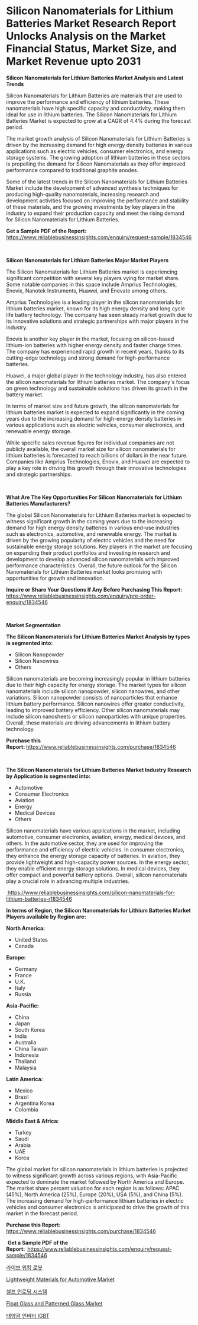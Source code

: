 <p><h1>Silicon Nanomaterials for Lithium Batteries Market Research Report Unlocks Analysis on the Market Financial Status, Market Size, and Market Revenue upto 2031</h1></p><p><strong>Silicon Nanomaterials for Lithium Batteries Market Analysis and Latest Trends</strong></p>
<p><p>Silicon Nanomaterials for Lithium Batteries are materials that are used to improve the performance and efficiency of lithium batteries. These nanomaterials have high specific capacity and conductivity, making them ideal for use in lithium batteries. The Silicon Nanomaterials for Lithium Batteries Market is expected to grow at a CAGR of 4.4% during the forecast period.</p><p>The market growth analysis of Silicon Nanomaterials for Lithium Batteries is driven by the increasing demand for high energy density batteries in various applications such as electric vehicles, consumer electronics, and energy storage systems. The growing adoption of lithium batteries in these sectors is propelling the demand for Silicon Nanomaterials as they offer improved performance compared to traditional graphite anodes.</p><p>Some of the latest trends in the Silicon Nanomaterials for Lithium Batteries Market include the development of advanced synthesis techniques for producing high-quality nanomaterials, increasing research and development activities focused on improving the performance and stability of these materials, and the growing investments by key players in the industry to expand their production capacity and meet the rising demand for Silicon Nanomaterials for Lithium Batteries.</p></p>
<p><strong>Get a Sample PDF of the Report:&nbsp;</strong> <a href="https://www.reliablebusinessinsights.com/enquiry/request-sample/1834546">https://www.reliablebusinessinsights.com/enquiry/request-sample/1834546</a></p>
<p>&nbsp;</p>
<p><strong>Silicon Nanomaterials for Lithium Batteries Major Market Players</strong></p>
<p><p>The Silicon Nanomaterials for Lithium Batteries market is experiencing significant competition with several key players vying for market share. Some notable companies in this space include Amprius Technologies, Enovix, Nanotek Instruments, Huawei, and Enevate among others.</p><p>Amprius Technologies is a leading player in the silicon nanomaterials for lithium batteries market, known for its high energy density and long cycle life battery technology. The company has seen steady market growth due to its innovative solutions and strategic partnerships with major players in the industry.</p><p>Enovix is another key player in the market, focusing on silicon-based lithium-ion batteries with higher energy density and faster charge times. The company has experienced rapid growth in recent years, thanks to its cutting-edge technology and strong demand for high-performance batteries.</p><p>Huawei, a major global player in the technology industry, has also entered the silicon nanomaterials for lithium batteries market. The company's focus on green technology and sustainable solutions has driven its growth in the battery market.</p><p>In terms of market size and future growth, the silicon nanomaterials for lithium batteries market is expected to expand significantly in the coming years due to the increasing demand for high-energy density batteries in various applications such as electric vehicles, consumer electronics, and renewable energy storage.</p><p>While specific sales revenue figures for individual companies are not publicly available, the overall market size for silicon nanomaterials for lithium batteries is forecasted to reach billions of dollars in the near future. Companies like Amprius Technologies, Enovix, and Huawei are expected to play a key role in driving this growth through their innovative technologies and strategic partnerships.</p></p>
<p>&nbsp;</p>
<p><strong>What Are The Key Opportunities For Silicon Nanomaterials for Lithium Batteries Manufacturers?</strong></p>
<p><p>The global Silicon Nanomaterials for Lithium Batteries market is expected to witness significant growth in the coming years due to the increasing demand for high energy density batteries in various end-use industries such as electronics, automotive, and renewable energy. The market is driven by the growing popularity of electric vehicles and the need for sustainable energy storage solutions. Key players in the market are focusing on expanding their product portfolios and investing in research and development to develop advanced silicon nanomaterials with improved performance characteristics. Overall, the future outlook for the Silicon Nanomaterials for Lithium Batteries market looks promising with opportunities for growth and innovation.</p></p>
<p><strong>Inquire or Share Your Questions If Any Before Purchasing This Report:</strong> <a href="https://www.reliablebusinessinsights.com/enquiry/pre-order-enquiry/1834546">https://www.reliablebusinessinsights.com/enquiry/pre-order-enquiry/1834546</a></p>
<p>&nbsp;</p>
<p><strong>Market Segmentation</strong></p>
<p><strong>The Silicon Nanomaterials for Lithium Batteries Market Analysis by types is segmented into:</strong></p>
<p><ul><li>Silicon Nanopowder</li><li>Silicon Nanowires</li><li>Others</li></ul></p>
<p><p>Silicon nanomaterials are becoming increasingly popular in lithium batteries due to their high capacity for energy storage. The market types for silicon nanomaterials include silicon nanopowder, silicon nanowires, and other variations. Silicon nanopowder consists of nanoparticles that enhance lithium battery performance. Silicon nanowires offer greater conductivity, leading to improved battery efficiency. Other silicon nanomaterials may include silicon nanosheets or silicon nanoparticles with unique properties. Overall, these materials are driving advancements in lithium battery technology.</p></p>
<p><strong>Purchase this Report:&nbsp;</strong><a href="https://www.reliablebusinessinsights.com/purchase/1834546">https://www.reliablebusinessinsights.com/purchase/1834546</a></p>
<p>&nbsp;</p>
<p><strong>The Silicon Nanomaterials for Lithium Batteries Market Industry Research by Application is segmented into:</strong></p>
<p><ul><li>Automotive</li><li>Consumer Electronics</li><li>Aviation</li><li>Energy</li><li>Medical Devices</li><li>Others</li></ul></p>
<p><p>Silicon nanomaterials have various applications in the market, including automotive, consumer electronics, aviation, energy, medical devices, and others. In the automotive sector, they are used for improving the performance and efficiency of electric vehicles. In consumer electronics, they enhance the energy storage capacity of batteries. In aviation, they provide lightweight and high-capacity power sources. In the energy sector, they enable efficient energy storage solutions. In medical devices, they offer compact and powerful battery options. Overall, silicon nanomaterials play a crucial role in advancing multiple industries.</p></p>
<p><a href="https://www.reliablebusinessinsights.com/silicon-nanomaterials-for-lithium-batteries-r1834546">&nbsp;https://www.reliablebusinessinsights.com/silicon-nanomaterials-for-lithium-batteries-r1834546</a></p>
<p><strong>In terms of Region, the Silicon Nanomaterials for Lithium Batteries Market Players available by Region are:</strong></p>
<p>
    <p> <strong> North America: </strong>
        <ul>
            <li>United States</li>
            <li>Canada</li>
        </ul>
        </p> 
    <p> <strong> Europe: </strong>
        <ul>
            <li>Germany</li>
            <li>France</li>
            <li>U.K.</li>
            <li>Italy</li>
            <li>Russia</li>
        </ul>
        </p> 
    <p> <strong> Asia-Pacific: </strong>
        <ul>
            <li>China</li>
            <li>Japan</li>
            <li>South Korea</li>
            <li>India</li>
            <li>Australia</li>
            <li>China Taiwan</li>
            <li>Indonesia</li>
            <li>Thailand</li>
            <li>Malaysia</li>
        </ul>
        </p> 
    <p> <strong> Latin America: </strong>
        <ul>
            <li>Mexico</li>
            <li>Brazil</li>
            <li>Argentina Korea</li>
            <li>Colombia</li>
        </ul>
        </p> 
    <p> <strong> Middle East & Africa: </strong>
        <ul>
            <li>Turkey</li>
            <li>Saudi</li>
            <li>Arabia</li>
            <li>UAE</li>
            <li>Korea</li>
        </ul>
    </p>
    </p>
<p><p>The global market for silicon nanomaterials in lithium batteries is projected to witness significant growth across various regions, with Asia-Pacific expected to dominate the market followed by North America and Europe. The market share percent valuation for each region is as follows: APAC (45%), North America (25%), Europe (20%), USA (5%), and China (5%). The increasing demand for high-performance lithium batteries in electric vehicles and consumer electronics is anticipated to drive the growth of this market in the forecast period.</p></p>
<p><strong>Purchase this Report: </strong><a href="https://www.reliablebusinessinsights.com/purchase/1834546">https://www.reliablebusinessinsights.com/purchase/1834546</a></p>
<p>&nbsp;<strong>Get a Sample PDF of the Report:&nbsp;&nbsp;</strong><a href="https://www.reliablebusinessinsights.com/enquiry/request-sample/1834546">https://www.reliablebusinessinsights.com/enquiry/request-sample/1834546</a></p>
<p><strong></strong></p>
<p><p><a href="https://github.com/brendon65677/Market-Research-Report-List-1/blob/main/3682720144149.md">라이브 워킹 로봇</a></p><p><a href="https://github.com/Hunterico88/Market-Research-Report-List-1/blob/main/lightweight-materials-for-automotive-market.md">Lightweight Materials for Automotive Market</a></p><p><a href="https://medium.com/@willislebsack/%EC%9E%90%EC%B2%B4-%EC%96%B8%EB%A1%9C%EB%94%A9-%EC%8B%9C%EC%8A%A4%ED%85%9C-%EC%8B%9C%EC%9E%A5-%EA%B7%9C%EB%AA%A8-%EC%A0%90%EC%9C%A0%EC%9C%A8-%EB%B0%8F-%EB%8F%99%ED%96%A5-%EB%B6%84%EC%84%9D-%EB%B3%B4%EA%B3%A0%EC%84%9C-%EC%A0%9C%ED%92%88%EB%B3%84-%EA%B3%B5%EC%95%95%EC%8B%9D-%EA%B7%B8%EB%9E%A9-%EB%A1%9C%ED%94%84-%ED%8A%B8%EB%A1%A4%EB%A6%AC-%EC%88%98%EC%A7%81-%EB%82%98%EC%82%AC-%EC%97%98%EB%A6%AC%EB%B2%A0%EC%9D%B4%ED%84%B0-%EB%B2%84%ED%82%B7-%EC%B2%B4%EC%9D%B8-%EB%B0%8F-%EC%84%B8%EA%B7%B8%EB%A8%BC%ED%8A%B8-%EC%98%88%EC%B8%A1-2024%EB%85%84-d0894ca1835e">셀프 언로딩 시스템</a></p><p><a href="https://github.com/nhteumcc68/Market-Research-Report-List-1/blob/main/float-glass-and-patterned-glass-market.md">Float Glass and Patterned Glass Market</a></p><p><a href="https://github.com/Marcosoenrt565736/Market-Research-Report-List-1/blob/main/9158426144150.md">태양광 인버터 IGBT</a></p></p>